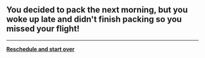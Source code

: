 ## You decided to pack the next morning, but you woke up late and didn't finish packing so you missed your flight! 
---
[**Reschedule and start over**](../chooselocation.md)